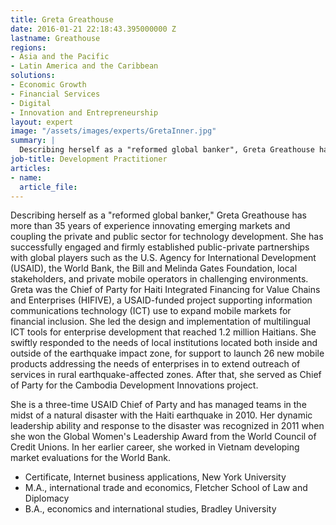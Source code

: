 ```yaml
---
title: Greta Greathouse
date: 2016-01-21 22:18:43.395000000 Z
lastname: Greathouse
regions:
- Asia and the Pacific
- Latin America and the Caribbean
solutions:
- Economic Growth
- Financial Services
- Digital
- Innovation and Entrepreneurship
layout: expert
image: "/assets/images/experts/GretaInner.jpg"
summary: |
  Describing herself as a "reformed global banker", Greta Greathouse has more than 35 years of experience innovating emerging markets and coupling the private and public sector for technology development.
job-title: Development Practitioner
articles:
- name: 
  article_file: 
---
```


Describing herself as a "reformed global banker," Greta Greathouse has more than 35 years of experience innovating emerging markets and coupling the private and public sector for technology development. She has successfully engaged and firmly established public-private partnerships with global players such as the U.S. Agency for International Development (USAID), the World Bank, the Bill and Melinda Gates Foundation, local stakeholders, and private mobile operators in challenging environments. Greta was the Chief of Party for Haiti Integrated Financing for Value Chains and Enterprises (HIFIVE), a USAID-funded project supporting information communications technology (ICT) use to expand mobile markets for financial inclusion. She led the design and implementation of multilingual ICT tools for enterprise development that reached 1.2 million Haitians. She swiftly responded to the needs of local institutions located both inside and outside of the earthquake impact zone, for support to launch 26 new mobile products addressing the needs of enterprises in to extend outreach of services in rural earthquake-affected zones. After that, she served as Chief of Party for the Cambodia Development Innovations project.

She is a three-time USAID Chief of Party and has managed teams in the midst of a natural disaster with the Haiti earthquake in 2010. Her dynamic leadership ability and response to the disaster was recognized in 2011 when she won the Global Women's Leadership Award from the World Council of Credit Unions. In her earlier career, she worked in Vietnam developing market evaluations for the World Bank.

* Certificate, Internet business applications, New York University
* M.A., international trade and economics, Fletcher School of Law and Diplomacy
* B.A., economics and international studies, Bradley University  
